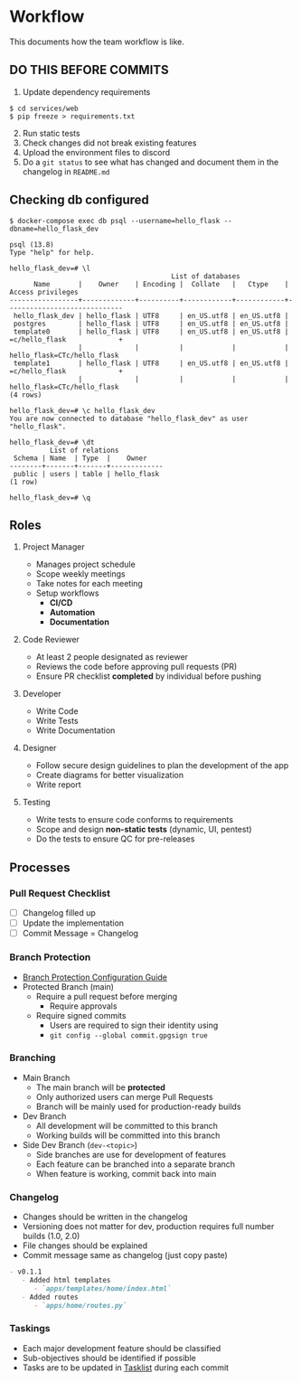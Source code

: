 # Workflow
This documents how the team workflow is like.

## DO THIS BEFORE COMMITS
1. Update dependency requirements
```console
$ cd services/web
$ pip freeze > requirements.txt
```

2. Run static tests
3. Check changes did not break existing features
4. Upload the environment files to discord
5. Do a `git status` to see what has changed and document them in the changelog in `README.md`

## Checking db configured
```
$ docker-compose exec db psql --username=hello_flask --dbname=hello_flask_dev

psql (13.8)
Type "help" for help.

hello_flask_dev=# \l
                                        List of databases
      Name       |    Owner    | Encoding |  Collate   |   Ctype    |      Access privileges
-----------------+-------------+----------+------------+------------+-----------------------------
 hello_flask_dev | hello_flask | UTF8     | en_US.utf8 | en_US.utf8 |
 postgres        | hello_flask | UTF8     | en_US.utf8 | en_US.utf8 |
 template0       | hello_flask | UTF8     | en_US.utf8 | en_US.utf8 | =c/hello_flask             +
                 |             |          |            |            | hello_flask=CTc/hello_flask
 template1       | hello_flask | UTF8     | en_US.utf8 | en_US.utf8 | =c/hello_flask             +
                 |             |          |            |            | hello_flask=CTc/hello_flask
(4 rows)

hello_flask_dev=# \c hello_flask_dev
You are now connected to database "hello_flask_dev" as user "hello_flask".

hello_flask_dev=# \dt
          List of relations
 Schema | Name  | Type  |    Owner
--------+-------+-------+-------------
 public | users | table | hello_flask
(1 row)

hello_flask_dev=# \q
```

## Roles
1. Project Manager
   - Manages project schedule
   - Scope weekly meetings
   - Take notes for each meeting
   - Setup workflows
     - **CI/CD**
     - **Automation**
     - **Documentation**

2. Code Reviewer
   - At least 2 people designated as reviewer
   - Reviews the code before approving pull requests (PR)
   - Ensure PR checklist **completed** by individual before pushing

3. Developer
   - Write Code
   - Write Tests
   - Write Documentation

4. Designer
   - Follow secure design guidelines to plan the development of the app
   - Create diagrams for better visualization
   - Write report

5. Testing
   - Write tests to ensure code conforms to requirements
   - Scope and design **non-static tests** (dynamic, UI, pentest)
   - Do the tests to ensure QC for pre-releases

## Processes

### Pull Request Checklist
- [ ] Changelog filled up
- [ ] Update the implementation
- [ ] Commit Message = Changelog

### Branch Protection
- [Branch Protection Configuration Guide](https://docs.github.com/en/repositories/configuring-branches-and-merges-in-your-repository/defining-the-mergeability-of-pull-requests/managing-a-branch-protection-rule)
- Protected Branch (main)
  - Require a pull request before merging
    - Require approvals
  - Require signed commits
    - Users are required to sign their identity using
    - `git config --global commit.gpgsign true`

### Branching
- Main Branch
  - The main branch will be **protected**
  - Only authorized users can merge Pull Requests
  - Branch will be mainly used for production-ready builds
- Dev Branch
  - All development will be committed to this branch
  - Working builds will be committed into this branch
- Side Dev Branch (`dev-<topic>`)
  - Side branches are use for development of features
  - Each feature can be branched into a separate branch
  - When feature is working, commit back into main

### Changelog
- Changes should be written in the changelog
- Versioning does not matter for dev, production requires full number builds (1.0, 2.0)
- File changes should be explained
- Commit message same as changelog (just copy paste)

```md
- v0.1.1
   - Added html templates
      - `apps/templates/home/index.html`
   - Added routes
      - `apps/home/routes.py`
```

### Taskings
- Each major development feature should be classified
- Sub-objectives should be identified if possible
- Tasks are to be updated in [Tasklist](/docs/devnotes/tasklist.md) during each commit